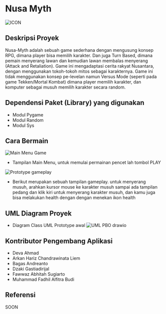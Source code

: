 # Nusa Myth
![ICON](https://github.com/earldev4/Nusa-Myth-Game/assets/115122603/bd5e5947-5c12-46e5-87a7-a3fa8a5a4d07)


## Deskripsi Proyek
Nusa-Myth adalah sebuah game sederhana dengan mengusung konsep RPG, dimana player bisa memilih karakter. Dan juga Turn Based, dimana pemain menyerang lawan dan kemudian lawan membalas menyerang (Attack and Retaliation). Game ini mengadaptasi cerita rakyat Nusantara, dengan menggunakan tokoh-tokoh mitos sebagai karakternya. Game ini tidak menggunakan konsep pe-levelan namun Versus Mode (seperti pada game Tekken/Mortal Kombat) dimana player memilih karakter, dan komputer sebagai musuh memilih karakter secara random. 

## Dependensi Paket (Library) yang digunakan
- Modul Pygame
- Modul Random
- Modul Sys

## Cara Bermain 
![Main Menu Game](https://github.com/earldev4/Nusa-Myth-Game/assets/115122603/fc81aba2-96f5-4688-811d-5b054d7c1dfb)
- Tampilan Main Menu, untuk memulai permainan pencet lah tombol PLAY

![Prototype gameplay](https://github.com/earldev4/Nusa-Myth-Game/assets/115122603/e5f859d4-c96d-486f-946e-ed4068e8ed42)
- Berikut merupakan sebuah tampilan gameplay. untuk menyerang musuh, arahkan kursor mouse ke karakter musuh sampai ada tampilan pedang dan klik kiri untuk menyerang karakter musuh, dan kamu juga bisa melakukan health dengan dengan menekan ikon health


## UML Diagram Proyek
- Diagram Class UML Prototype awal
![UML PBO drawio](https://github.com/earldev4/Nusa-Myth-Game/assets/115122603/7b3f8b2b-1117-4555-81e6-a9ae4d19587f)

## Kontributor Pengembang Aplikasi
- Deva Ahmad
- Arkan Hariz Chandrawinata Liem
- Bagas Andreanto
- Dzaki Gastiadirijal
- Fawwaz Abhitah Sugiarto
- Muhammad Fadhil Alfitra Budi

## Referensi
SOON
